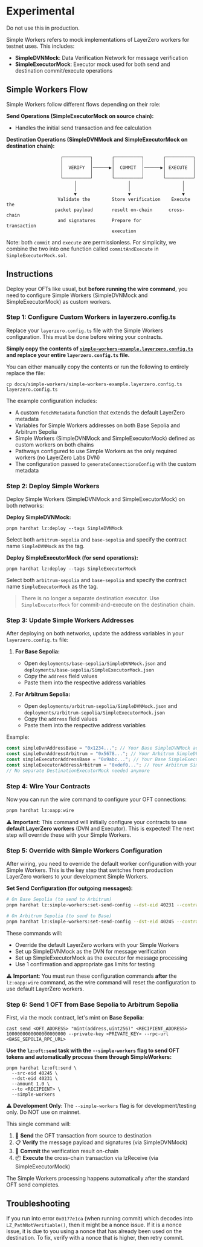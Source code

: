 # Experimental

Do not use this in production.

Simple Workers refers to mock implementations of LayerZero workers for testnet uses. This includes:

- **SimpleDVNMock**: Data Verification Network for message verification
- **SimpleExecutorMock**: Executor mock used for both send and destination commit/execute operations

## Simple Workers Flow

Simple Workers follow different flows depending on their role:

**Send Operations (SimpleExecutorMock on source chain):**

- Handles the initial send transaction and fee calculation

**Destination Operations (SimpleDVNMock and SimpleExecutorMock on destination chain):**

```
                    ┌──────────┐       ┌──────────┐       ┌──────────┐
                    │          │       │          │       │          │
                    │  VERIFY  │──────▶│  COMMIT  │──────▶│ EXECUTE  │
                    │          │       │          │       │          │
                    └──────────┘       └──────────┘       └──────────┘
                         │                   │                   │
                         │                   │                   │
                         ▼                   ▼                   ▼
                   Validate the        Store verification    Execute the
                  packet payload       result on-chain      cross-chain
                   and signatures      Prepare for          transaction
                                       execution
```

Note: both `commit` and `execute` are permissionless. For simplicity, we combine the two into one function called `commitAndExecute` in `SimpleExecutorMock.sol`.

## Instructions

Deploy your OFTs like usual, but **before running the wire command**, you need to configure Simple Workers (SimpleDVNMock and SimpleExecutorMock) as custom workers.

### Step 1: Configure Custom Workers in layerzero.config.ts

Replace your `layerzero.config.ts` file with the Simple Workers configuration. This must be done before wiring your contracts.

**Simply copy the contents of [`simple-workers-example.layerzero.config.ts`](./simple-workers-example.layerzero.config.ts) and replace your entire `layerzero.config.ts` file.**

You can either manually copy the contents or run the following to entirely replace the file:

```
cp docs/simple-workers/simple-workers-example.layerzero.config.ts layerzero.config.ts
```

The example configuration includes:

- A custom `fetchMetadata` function that extends the default LayerZero metadata
- Variables for Simple Workers addresses on both Base Sepolia and Arbitrum Sepolia
- Simple Workers (SimpleDVNMock and SimpleExecutorMock) defined as custom workers on both chains
- Pathways configured to use Simple Workers as the only required workers (no LayerZero Labs DVN)
- The configuration passed to `generateConnectionsConfig` with the custom metadata

### Step 2: Deploy Simple Workers

Deploy Simple Workers (SimpleDVNMock and SimpleExecutorMock) on both networks:

**Deploy SimpleDVNMock:**

```
pnpm hardhat lz:deploy --tags SimpleDVNMock
```

Select both `arbitrum-sepolia` and `base-sepolia` and specify the contract name `SimpleDVNMock` as the tag.

**Deploy SimpleExecutorMock (for send operations):**

```
pnpm hardhat lz:deploy --tags SimpleExecutorMock
```

Select both `arbitrum-sepolia` and `base-sepolia` and specify the contract name `SimpleExecutorMock` as the tag.

> There is no longer a separate destination executor. Use `SimpleExecutorMock` for commit-and-execute on the destination chain.

### Step 3: Update Simple Workers Addresses

After deploying on both networks, update the address variables in your `layerzero.config.ts` file:

1. **For Base Sepolia:**

   - Open `deployments/base-sepolia/SimpleDVNMock.json` and `deployments/base-sepolia/SimpleExecutorMock.json`
   - Copy the `address` field values
   - Paste them into the respective address variables

2. **For Arbitrum Sepolia:**
   - Open `deployments/arbitrum-sepolia/SimpleDVNMock.json` and `deployments/arbitrum-sepolia/SimpleExecutorMock.json`
   - Copy the `address` field values
   - Paste them into the respective address variables

Example:

```typescript
const simpleDvnAddressBase = "0x1234..."; // Your Base SimpleDVNMock address
const simpleDvnAddressArbitrum = "0x5678..."; // Your Arbitrum SimpleDVNMock address
const simpleExecutorAddressBase = "0x9abc..."; // Your Base SimpleExecutorMock address
const simpleExecutorAddressArbitrum = "0xdef0..."; // Your Arbitrum SimpleExecutorMock address
// No separate DestinationExecutorMock needed anymore
```

### Step 4: Wire Your Contracts

Now you can run the wire command to configure your OFT connections:

```bash
pnpm hardhat lz:oapp:wire
```

⚠️ **Important**: This command will initially configure your contracts to use **default LayerZero workers** (DVN and Executor). This is expected! The next step will override these with your Simple Workers.

### Step 5: Override with Simple Workers Configuration

After wiring, you need to override the default worker configuration with your Simple Workers. This is the key step that switches from production LayerZero workers to your development Simple Workers.

**Set Send Configuration (for outgoing messages):**

```bash
# On Base Sepolia (to send to Arbitrum)
pnpm hardhat lz:simple-workers:set-send-config --dst-eid 40231 --contract-name MyOFTMock --network base-sepolia

# On Arbitrum Sepolia (to send to Base)
pnpm hardhat lz:simple-workers:set-send-config --dst-eid 40245 --contract-name MyOFTMock --network arbitrum-sepolia
```

These commands will:

- Override the default LayerZero workers with your Simple Workers
- Set up SimpleDVNMock as the DVN for message verification
- Set up SimpleExecutorMock as the executor for message processing
- Use 1 confirmation and appropriate gas limits for testing

⚠️ **Important**: You must run these configuration commands **after** the `lz:oapp:wire` command, as the wire command will reset the configuration to use default LayerZero workers.

### Step 6: Send 1 OFT from **Base Sepolia** to **Arbitrum Sepolia**

First, via the mock contract, let's mint on **Base Sepolia**:

```
cast send <OFT_ADDRESS> "mint(address,uint256)" <RECIPIENT_ADDRESS> 1000000000000000000000 --private-key <PRIVATE_KEY> --rpc-url <BASE_SEPOLIA_RPC_URL>
```

**Use the `lz:oft:send` task with the `--simple-workers` flag to send OFT tokens and automatically process them through SimpleWorkers:**

```
pnpm hardhat lz:oft:send \
  --src-eid 40245 \
  --dst-eid 40231 \
  --amount 1.0 \
  --to <RECIPIENT> \
  --simple-workers
```

⚠️ **Development Only**: The `--simple-workers` flag is for development/testing only. Do NOT use on mainnet.

This single command will:

1. 🚀 **Send** the OFT transaction from source to destination
2. 📋 **Verify** the message payload and signatures (via SimpleDVNMock)
3. 📝 **Commit** the verification result on-chain
4. 📦 **Execute** the cross-chain transaction via lzReceive (via SimpleExecutorMock)

The Simple Workers processing happens automatically after the standard OFT send completes.

## Troubleshooting

If you run into error `0x0177e1ca` (when running commit) which decodes into `LZ_PathNotVerifiable()`, then it might be a nonce issue. If it is a nonce issue, it is due to you using a nonce that has already been used on the destination. To fix, verify with a nonce that is higher, then retry commit.
